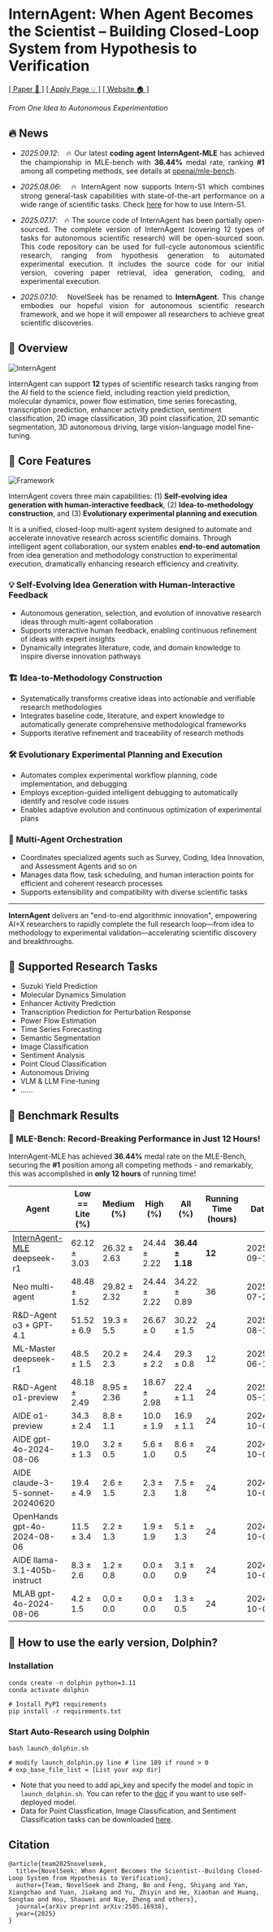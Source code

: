 # InternAgent: When Agent Becomes the Scientist – Building Closed-Loop System from Hypothesis to Verification

[[ Paper 📓 ]](https://arxiv.org/abs/2505.16938) [[ Apply Page 💡 ]](https://discovery.intern-ai.org.cn) [[ Website 🏠 ]](https://alpha-innovator.github.io/InternAgent-project-page)

<i>
From One Idea to Autonomous Experimentation
</i>
</div>

## 🔥 News
  - <p style='text-align:justify'><i>2025.09.12</i>: &nbsp; 🔥 Our latest <b>coding agent InternAgent-MLE</b> has achieved the championship in MLE-bench with <b>36.44%</b> medal rate, ranking <b>#1</b> among all competing methods, see details at <a href="https://github.com/openai/mle-bench">openai/mle-bench</a>. 
  - <p style='text-align:justify'><i>2025.08.06</i>: &nbsp; 🔥 InternAgent now supports Intern-S1 which combines strong general-task capabilities with state-of-the-art performance on a wide range of scientific tasks. Check <a href="https://internlm.intern-ai.org.cn/api/document">here</a> for how to use Intern-S1.
  - <p style='text-align:justify'><i>2025.07.17</i>: &nbsp; 🔥 The source code of InternAgent has been partially open-sourced. The complete version of InternAgent (covering 12 types of tasks for autonomous scientific research) will be open-sourced soon. This code repository can be used for full-cycle autonomous scientific research, ranging from hypothesis generation to automated experimental execution. It includes the source code for our initial version, covering paper retrieval, idea generation, coding, and experimental execution.
  - <p style='text-align:justify'><i>2025.07.10</i>: &nbsp; NovelSeek has be renamed to <b>InternAgent</b>. This change embodies our hopeful vision for autonomous scientific research framework, and we hope it will empower all researchers to achieve great scientific discoveries.</p>


## 📖 Overview

![InternAgent](/images/internagent_overall.png)

InternAgent can support **12** types of scientific research tasks ranging from the AI field to the science field, including reaction yield prediction, molecular dynamics, power flow estimation, time series forecasting, transcription prediction, enhancer activity prediction, sentiment classification, 2D image classification, 3D point classification, 2D semantic segmentation, 3D autonomous driving, large vision-language model fine-tuning.

## 🌟 Core Features

![Framework](/images/internagent_framework.png)

InternAgent covers three main capabilities: (1) **Self-evolving idea generation with human-interactive feedback**, (2) **Idea-to-methodology construction**, and (3) **Evolutionary experimental planning and execution**. 

It is a unified, closed-loop multi-agent system designed to automate and accelerate innovative research across scientific domains. Through intelligent agent collaboration, our system enables **end-to-end automation** from idea generation and methodology construction to experimental execution, dramatically enhancing research efficiency and creativity.

### 💡 Self-Evolving Idea Generation with Human-Interactive Feedback
- Autonomous generation, selection, and evolution of innovative research ideas through multi-agent collaboration
- Supports interactive human feedback, enabling continuous refinement of ideas with expert insights
- Dynamically integrates literature, code, and domain knowledge to inspire diverse innovation pathways

### 🏗️ Idea-to-Methodology Construction
- Systematically transforms creative ideas into actionable and verifiable research methodologies
- Integrates baseline code, literature, and expert knowledge to automatically generate comprehensive methodological frameworks
- Supports iterative refinement and traceability of research methods

### 🛠️ Evolutionary Experimental Planning and Execution
- Automates complex experimental workflow planning, code implementation, and debugging
- Employs exception-guided intelligent debugging to automatically identify and resolve code issues
- Enables adaptive evolution and continuous optimization of experimental plans

### 🤖 Multi-Agent Orchestration
- Coordinates specialized agents such as Survey, Coding, Idea Innovation, and Assessment Agents and so on 
- Manages data flow, task scheduling, and human interaction points for efficient and coherent research processes
- Supports extensibility and compatibility with diverse scientific tasks

---

**InternAgent** delivers an "end-to-end algorithmic innovation", empowering AI+X researchers to rapidly complete the full research loop—from idea to methodology to experimental validation—accelerating scientific discovery and breakthroughs.

## 🔬 Supported Research Tasks

- Suzuki Yield Prediction
- Molecular Dynamics Simulation
- Enhancer Activity Prediction
- Transcription Prediction for Perturbation Response
- Power Flow Estimation
- Time Series Forecasting
- Semantic Segmentation
- Image Classification
- Sentiment Analysis
- Point Cloud Classification
- Autonomous Driving
- VLM & LLM Fine-tuning
- ......

## 🎉 Benchmark Results
### 🚀  MLE-Bench: Record-Breaking Performance in Just 12 Hours!

InternAgent-MLE has achieved **36.44%** medal rate on the MLE-Bench, securing the **#1** position among all competing methods - and remarkably, this was accomplished in **only 12 hours** of running time!

| Agent | Low == Lite (%) | Medium (%) | High (%) | All (%) | Running Time (hours) | Date |
|---------|--------|-----------|---------|----------|--------|------
| [InternAgent-MLE](https://github.com/Alpha-Innovator/InternAgent/) deepseek-r1 | 62.12 ± 3.03 | 26.32 ± 2.63 | 24.44 ± 2.22| **36.44 ± 1.18** | **12** | 2025-09-12	
| Neo multi-agent | 48.48 ± 1.52 | 29.82 ± 2.32	| 24.44 ± 2.22 | 34.22 ± 0.89 | 36 | 2025-07-28 
| R&D-Agent o3 + GPT-4.1 | 51.52 ± 6.9 | 19.3 ± 5.5 | 26.67 ± 0 | 30.22 ± 1.5 | 24 | 2025-08-15 
| ML-Master deepseek-r1 | 48.5 ± 1.5 | 20.2 ± 2.3 | 24.4 ± 2.2| 29.3 ± 0.8 | 12 | 2025-06-17 
| R&D-Agent o1-preview | 48.18 ± 2.49 | 8.95 ± 2.36 | 18.67 ± 2.98 | 22.4 ± 1.1 | 24 | 2025-05-14 
| AIDE o1-preview | 34.3 ± 2.4 | 8.8 ± 1.1 | 10.0 ± 1.9 | 16.9 ± 1.1 | 24 | 2024-10-08 
| AIDE gpt-4o-2024-08-06 | 19.0 ± 1.3 | 3.2 ± 0.5 | 5.6 ± 1.0 | 8.6 ± 0.5 | 24 | 2024-10-08 
| AIDE claude-3-5-sonnet-20240620 | 19.4 ± 4.9 | 2.6 ± 1.5 | 2.3 ± 2.3 | 7.5 ± 1.8 | 24 | 2024-10-08 
| OpenHands gpt-4o-2024-08-06 | 11.5 ± 3.4 | 2.2 ± 1.3 | 1.9 ± 1.9 | 5.1 ± 1.3 | 24 | 2024-10-08 
| AIDE llama-3.1-405b-instruct | 8.3 ± 2.6 | 1.2 ± 0.8 | 0.0 ± 0.0 | 3.1 ± 0.9 | 24 | 2024-10-08 
| MLAB gpt-4o-2024-08-06 | 4.2 ± 1.5 | 0.0 ± 0.0 | 0.0 ± 0.0 | 1.3 ± 0.5 |  24 | 2024-10-08 


## 🚀 How to use the early version, Dolphin?

### Installation

```
conda create -n dolphin python=3.11
conda activate dolphin

# Install PyPI requirements
pip install -r requirements.txt
```

### Start Auto-Research using Dolphin

```shell
bash launch_dolphin.sh

# modify launch_dolphin.py line # line 189 if round > 0
# exp_base_file_list = [List your exp dir] 
```

- Note that you need to add api_key and specify the model and topic in `launch_dolphin.sh`. You can refer to the [doc](./docs/ollama_doc.md) if you want to use self-deployed model.
- Data for Point Classfication, Image Classification, and Sentiment Classification tasks can be downloaded [here](https://drive.google.com/drive/folders/1mq1y7EWW9dgPlS26hXNa3wxL7_2vvNju?usp=sharing).

## Citation
```
@article{team2025novelseek,
  title={NovelSeek: When Agent Becomes the Scientist--Building Closed-Loop System from Hypothesis to Verification},
  author={Team, NovelSeek and Zhang, Bo and Feng, Shiyang and Yan, Xiangchao and Yuan, Jiakang and Yu, Zhiyin and He, Xiaohan and Huang, Songtao and Hou, Shaowei and Nie, Zheng and others},
  journal={arXiv preprint arXiv:2505.16938},
  year={2025}
}
```
